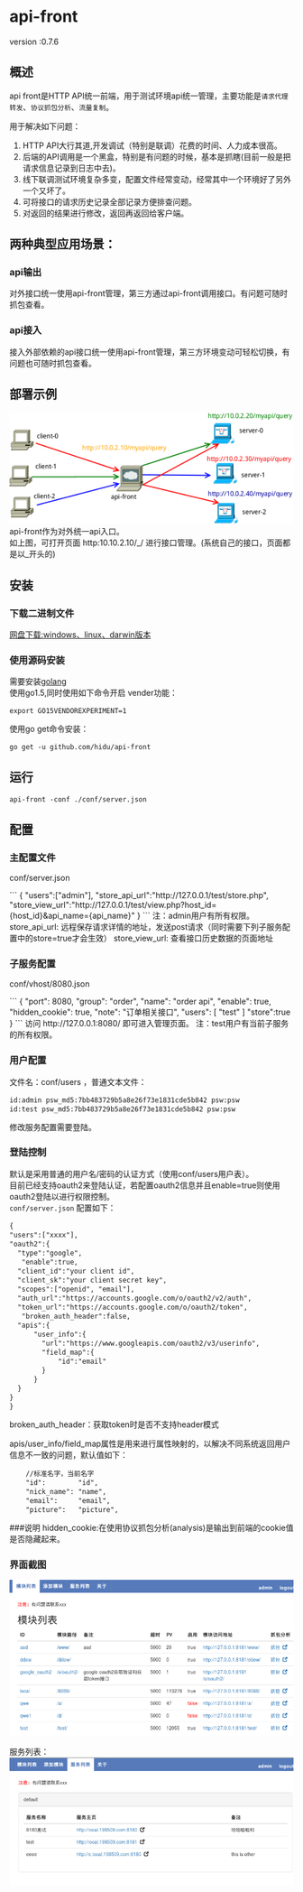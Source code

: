 # api-front

version :0.7.6

## 概述
api front是HTTP API统一前端，用于测试环境api统一管理，主要功能是`请求代理转发`、`协议抓包分析`、`流量复制`。 

用于解决如下问题：

1. HTTP API大行其道,开发调试（特别是联调）花费的时间、人力成本很高。
2. 后端的API调用是一个黑盒，特别是有问题的时候，基本是抓瞎(目前一般是把请求信息记录到日志中去)。
3. 线下联调测试环境复杂多变，配置文件经常变动，经常其中一个环境好了另外一个又坏了。
4. 可将接口的请求历史记录全部记录方便排查问题。  
5. 对返回的结果进行修改，返回再返回给客户端。
     
## 两种典型应用场景：

### api输出
对外接口统一使用api-front管理，第三方通过api-front调用接口。有问题可随时抓包查看。  

### api接入  
接入外部依赖的api接口统一使用api-front管理，第三方环境变动可轻松切换，有问题也可随时抓包查看。


## 部署示例
![dispatch](res/img/dispatch.png)  
api-front作为对外统一api入口。  
如上图，可打开页面  http:10.10.2.10/_/ 进行接口管理。(系统自己的接口，页面都是以_开头的)  

## 安装

### 下载二进制文件 
[网盘下载:windows、linux、darwin版本](http://pan.baidu.com/s/1jH1sX8M)


### 使用源码安装
需要安装[golang](https://golang.org/dl/  "下载安装")  
使用go1.5,同时使用如下命令开启 vender功能：
```
export GO15VENDOREXPERIMENT=1
```

使用go get命令安装：  
```
go get -u github.com/hidu/api-front
```

## 运行
```
api-front -conf ./conf/server.json
```


## 配置

### 主配置文件
<p>conf/server.json</p>
```
{
  "users":["admin"],
  "store_api_url":"http://127.0.0.1/test/store.php",
  "store_view_url":"http://127.0.0.1/test/view.php?host_id={host_id}&api_name={api_name}"
}
```
注：admin用户有所有权限。  
store_api_url: 远程保存请求详情的地址，发送post请求（同时需要下列子服务配置中的store=true才会生效）  
store_view_url: 查看接口历史数据的页面地址  


### 子服务配置
<p>conf/vhost/8080.json</p>
```
{
    "port": 8080,
    "group": "order",
    "name": "order api",
    "enable": true,
    "hidden_cookie": true,
    "note": "订单相关接口",
    "users": [
        "test"
    ]
    "store":true
}
```
访问 http://127.0.0.1:8080/ 即可进入管理页面。  
注：test用户有当前子服务的所有权限。


### 用户配置
文件名：conf/users  ，普通文本文件：  
```
id:admin psw_md5:7bb483729b5a8e26f73e1831cde5b842 psw:psw
id:test psw_md5:7bb483729b5a8e26f73e1831cde5b842 psw:psw
```
修改服务配置需要登陆。

### 登陆控制
默认是采用普通的用户名/密码的认证方式（使用conf/users用户表）。  
目前已经支持oauth2来登陆认证，若配置oauth2信息并且enable=true则使用oauth2登陆以进行权限控制。  
`conf/server.json` 配置如下：  
```
{
"users":["xxxx"],
"oauth2":{
  "type":"google",
   "enable":true,
  "client_id":"your client id",
  "client_sk":"your client secret key",
  "scopes":["openid", "email"],
  "auth_url":"https://accounts.google.com/o/oauth2/v2/auth",
  "token_url":"https://accounts.google.com/o/oauth2/token",
   "broken_auth_header":false,
  "apis":{
      "user_info":{
        "url":"https://www.googleapis.com/oauth2/v3/userinfo",
        "field_map":{
            "id":"email"
        }
      }
  }
}
}

```
broken_auth_header：获取token时是否不支持header模式  

apis/user_info/field_map属性是用来进行属性映射的，以解决不同系统返回用户信息不一致的问题，默认值如下：
```
    //标准名字，当前名字
    "id":        "id",
    "nick_name": "name",
    "email":     "email",
    "picture":   "picture",
```

###说明
hidden_cookie:在使用协议抓包分析(analysis)是输出到前端的cookie值是否隐藏起来。  

### 界面截图

![dispatch](doc/index.png)  

服务列表：
![dispatch](doc/vhost_list.png)  
